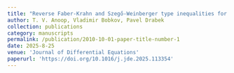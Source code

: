 ```yaml
---
title: "Reverse Faber-Krahn and Szegő-Weinberger type inequalities for annular domains under Robin-Neumann boundary conditions"
author: T. V. Anoop, Vladimir Bobkov, Pavel Drabek
collection: publications
category: manuscripts
permalink: /publication/2010-10-01-paper-title-number-1
date: 2025-8-25
venue: 'Journal of Differential Equations'
paperurl: 'https://doi.org/10.1016/j.jde.2025.113354'
---
```

